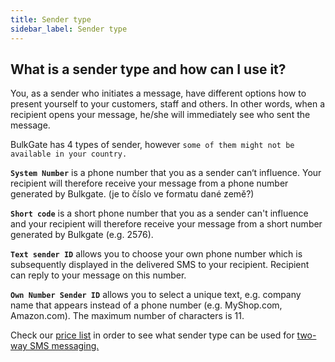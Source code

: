 ```yaml
---
title: Sender type
sidebar_label: Sender type
---
```


## What is a sender type and how can I use it?
You, as a sender who initiates a message, have different options how to present yourself to your customers, staff and others. In other words, when a recipient opens your message, he/she will immediately see who sent the message.

BulkGate has 4 types of sender, however `some of them might not be available in your country.`

**`System Number`** is a phone number that you as a sender can‘t influence. Your recipient will therefore receive your message from a phone number generated by Bulkgate. (je to číslo ve formatu dané země?)

**`Short code`** is a short phone number that you as a sender can't influence and your recipient will therefore receive your message from a short number generated by Bulkgate (e.g. 2576).

**`Text sender ID`** allows you to choose your own phone number which is subsequently displayed in the delivered SMS to your recipient. Recipient can reply to your message on this number. 

**`Own Number Sender ID`** allows you to select a unique text, e.g. company name that appears instead of a phone number (e.g. MyShop.com, Amazon.com). The maximum number of characters is 11. 

Check our [price list](https://www.bulkgate.com/en/sms-price/) in order to see what sender type can be used for [two-way SMS messaging.]( https://www.bulkgate.com/en/solutions/two-way-sms/)
